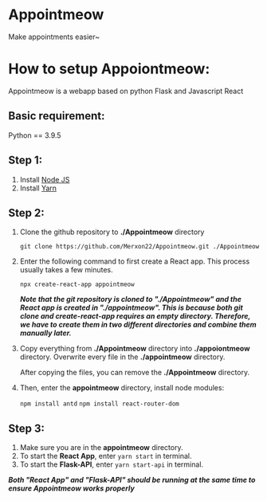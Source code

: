 # Appointmeow
 Make appointments easier~

# How to setup Appoiontmeow:
Appointmeow is a webapp based on python Flask and Javascript React

## Basic requirement:
Python == 3.9.5

## Step 1:
1. Install [Node JS](https://nodejs.org)
2. Install [Yarn](https://classic.yarnpkg.com/en/docs/install)

## Step 2:
1. Clone the github repository to **./Appointmeow** directory

   `git clone https://github.com/Merxon22/Appointmeow.git ./Appointmeow`

2. Enter the following command to first create a React app. This process usually takes a few minutes.

   `npx create-react-app appointmeow`

   ***Note that the git repository is cloned to "./Appointmeow" and the React app is created in "./appointmeow". This is because both git clone and create-react-app requires an empty directory. Therefore, we have to create them in two different directories and combine them manually later.***

3. Copy everything from **./Appointmeow** directory into **./appoiontmeow** directory. Overwrite every file in the **./appointmeow** directory.

   After copying the files, you can remove the **./Appointmeow** directory.

4. Then, enter the **appointmeow** directory, install node modules:

   `npm install antd`
   `npm install react-router-dom`

## Step 3:
1. Make sure you are in the **appointmeow** directory.
2. To start the **React App**, enter `yarn start` in terminal.
3. To start the **Flask-API**, enter `yarn start-api` in terminal.

***Both "React App" and "Flask-API" should be running at the same time to ensure Appointmeow works properly***
